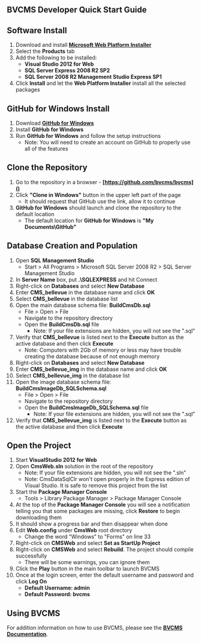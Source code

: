 <!--- HTML Links --->
[WPI]: http://www.microsoft.com/web/downloads/platform.aspx "Web Platform Installer"
[GHW]: http://windows.github.com/ "GitHub for Windows"
[DOC]: http://www.bvcms.com/doc "BVCMS Documentation"

BVCMS Developer Quick Start Guide
---

Software Install
---
1. Download and install **[Microsoft Web Platform Installer][WPI]**
1. Select the **Products** tab
1. Add the following to be installed:
	+ **Visual Studio 2012 for Web**
 	+ **SQL Server Express 2008 R2 SP2**
 	+ **SQL Server 2008 R2 Management Studio Express SP1**
1. Click **Install** and let the **Web Platform Installer** install all the selected packages

GitHub for Windows Install
---
1. Download **[GitHub for Windows][GHW]**
1. Install **GitHub for Windows**
1. Run **GitHub for Windows** and follow the setup instructions
	+ Note: You will need to create an account on GitHub to properly use all of the features

Clone the Repository
---
1. Go to the repository in a browser - **[https://github.com/bvcms/bvcms]()**
1. Click **"Clone in Windows"** button in the upper left part of the page
	+ It should request that GitHub use the link, allow it to continue
1. **GitHub for Windows** should launch and clone the repository to the default location
	+ The default location for **GitHub for Windows** is **"My Documents\\GitHub"**

Database Creation and Population
---
1. Open **SQL Management Studio**
	+ Start > All Programs > Microsoft SQL Server 2008 R2 > SQL Server Management Studio
1. In **Server Name** box, put **.\SQLEXPRESS** and hit Connect
1. Right-click on **Databases** and select **New Database**
1. Enter **CMS_bellevue** in the database name and click **OK**
1. Select **CMS_bellevue** in the database list
1. Open the main database schema file: **BuildCmsDb.sql**
	+ File > Open > File
	+ Navigate to the repository directory
	+ Open the **BuildCmsDb.sql** file
		+ Note: If your file extensions are hidden, you will not see the ".sql"
1. Verify that **CMS_bellevue** is listed next to the **Execute** button as the active database and then click **Execute**
	+ Note: Computers with 2Gb of memory or less may have trouble creating the database because of not enough memory
1. Right-click on **Databases** and select **New Database**
1. Enter **CMS\_bellevue\_img** in the database name and click **OK**
1. Select **CMS\_bellevue\_img** in the database list
1. Open the image database schema file: **BuildCmsImageDb_SQLSchema.sql**
	+ File > Open > File
	+ Navigate to the repository directory
	+ Open the **BuildCmsImageDb_SQLSchema.sql** file
		+ Note: If your file extensions are hidden, you will not see the ".sql"
1. Verify that **CMS\_bellevue\_img** is listed next to the **Execute** button as the active database and then click **Execute**

Open the Project
---
1. Start **VisualStudio 2012 for Web**
1. Open **CmsWeb.sln** solution in the root of the repository
	+ Note: If your file extensions are hidden, you will not see the ".sln"
	+ Note: CmsDataSqlClr won't open properly in the Express edition of Visual Studio.
	It is safe to remove this project from the list
1. Start the **Package Manager Console**
	+ Tools > Library Package Manager > Package Manager Console
1. At the top of the **Package Manager Console** you will see a notification telling you that some packages are missing, click **Restore** to begin downloading them
1. It should show a progress bar and then disappear when done
1. Edit **Web.config** under **CmsWeb** root directory
	+ Change the word "Windows" to "Forms" on line 33
1. Right-click on **CMSWeb** and select **Set as StartUp Project**
1. Right-click on **CMSWeb** and select **Rebuild**. The project should compile successfully
	+ There will be some warnings, you can ignore them
1. Click the **Play** button in the main toolbar to launch BVCMS
1. Once at the login screen, enter the default username and password and click **Log On**
	+ **Default Username: admin**
	+ **Default Password: bvcms**

Using BVCMS
---
For addition information on how to use BVCMS, please see the **[BVCMS Documentation][DOC]**.